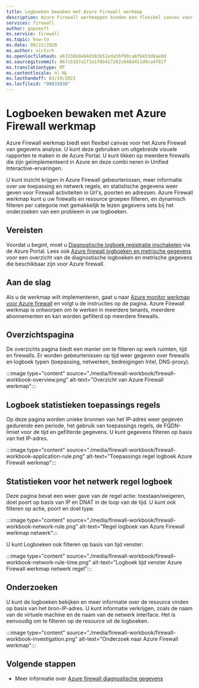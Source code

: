 ```yaml
---
title: Logboeken bewaken met Azure Firewall werkmap
description: Azure Firewall werkmappen bieden een flexibel canvas voor Azure Firewall gegevens analyse en het maken van uitgebreide visuele rapporten in de Azure Portal.
services: firewall
author: gopimsft
ms.service: firewall
ms.topic: how-to
ms.date: 09/22/2020
ms.author: victorh
ms.openlocfilehash: e63336b0e84d303b51eda56f90ca6fb453d8ae0d
ms.sourcegitcommit: 867cb1b7a1f3a1f0b427282c648d411d0ca4f81f
ms.translationtype: MT
ms.contentlocale: nl-NL
ms.lasthandoff: 03/19/2021
ms.locfileid: "99831838"
---
```

# <a name="monitor-logs-using-azure-firewall-workbook"></a>Logboeken bewaken met Azure Firewall werkmap

Azure Firewall werkmap biedt een flexibel canvas voor het Azure Firewall van gegevens analyse. U kunt deze gebruiken om uitgebreide visuele rapporten te maken in de Azure Portal. U kunt tikken op meerdere firewalls die zijn geïmplementeerd in Azure en deze combi neren in Unified Interactive-ervaringen.

U kunt inzicht krijgen in Azure Firewall gebeurtenissen, meer informatie over uw toepassing en netwerk regels, en statistische gegevens weer geven voor Firewall activiteiten in Url's, poorten en adressen. Azure Firewall werkmap kunt u uw firewalls en resource groepen filteren, en dynamisch filteren per categorie met gemakkelijk te lezen gegevens sets bij het onderzoeken van een probleem in uw logboeken. 

## <a name="prerequisites"></a>Vereisten

Voordat u begint, moet u [Diagnostische logboek registratie inschakelen](firewall-diagnostics.md#enable-diagnostic-logging-through-the-azure-portal) via de Azure Portal. Lees ook [Azure firewall logboeken en metrische gegevens](logs-and-metrics.md) voor een overzicht van de diagnostische logboeken en metrische gegevens die beschikbaar zijn voor Azure firewall.

## <a name="get-started"></a>Aan de slag

Als u de werkmap wilt implementeren, gaat u naar [Azure monitor werkmap voor Azure firewall](https://github.com/Azure/Azure-Network-Security/tree/master/Azure%20Firewall/Workbook%20-%20Azure%20Firewall%20Monitor%20Workbook) en volgt u de instructies op de pagina. Azure Firewall werkmap is ontworpen om te werken in meerdere tenants, meerdere abonnementen en kan worden gefilterd op meerdere firewalls.

## <a name="overview-page"></a>Overzichtspagina

De overzichts pagina biedt een manier om te filteren op werk ruimten, tijd en firewalls. Er worden gebeurtenissen op tijd weer gegeven over firewalls en logboek typen (toepassing, netwerken, bedreigingen Intel, DNS-proxy).

:::image type="content" source="./media/firewall-workbook/firewall-workbook-overview.png" alt-text="Overzicht van Azure Firewall werkmap":::

## <a name="application-rule-log-statistics"></a>Logboek statistieken toepassings regels

Op deze pagina worden unieke bronnen van het IP-adres weer gegeven gedurende een periode, het gebruik van toepassings regels, de FQDN-limiet voor de tijd en gefilterde gegevens. U kunt gegevens filteren op basis van het IP-adres.

:::image type="content" source="./media/firewall-workbook/firewall-workbook-application-rule.png" alt-text="Toepassings regel logboek Azure Firewall werkmap":::

## <a name="network-rule-log-statistics"></a>Statistieken voor het netwerk regel logboek

Deze pagina bevat een weer gave van de regel actie: toestaan/weigeren, doel poort op basis van IP en DNAT in de loop van de tijd. U kunt ook filteren op actie, poort en doel type.

:::image type="content" source="./media/firewall-workbook/firewall-workbook-network-rule.png" alt-text="Regel logboek van Azure Firewall werkmap netwerk":::

U kunt Logboeken ook filteren op basis van tijd venster:

:::image type="content" source="./media/firewall-workbook/firewall-workbook-network-rule-time.png" alt-text="Logboek tijd venster Azure Firewall werkmap netwerk regel":::

## <a name="investigations"></a>Onderzoeken

U kunt de logboeken bekijken en meer informatie over de resource vinden op basis van het bron-IP-adres. U kunt informatie verkrijgen, zoals de naam van de virtuele machine en de naam van de netwerk interface. Het is eenvoudig om te filteren op de resource uit de logboeken.

:::image type="content" source="./media/firewall-workbook/firewall-workbook-investigation.png" alt-text="Onderzoek naar Azure Firewall werkmap":::

## <a name="next-steps"></a>Volgende stappen

- Meer informatie over [Azure firewall diagnostische gegevens](firewall-diagnostics.md)
